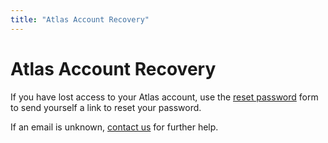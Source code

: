 ```yaml
---
title: "Atlas Account Recovery"
---
```


# Atlas Account Recovery

If you have lost access to your Atlas account, use the [reset password](https://atlas.hashicorp.com/auth/new)
form to send yourself a link to reset your password.

If an email is unknown, [contact us](/help/support) for further help.
